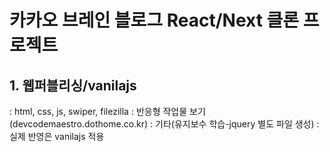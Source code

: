 # 카카오 브레인 블로그 React/Next 클론 프로젝트

## 1. 웹퍼블리싱/vanilajs

: html, css, js, swiper, filezilla
: 반응형 작업물 보기 (devcodemaestro.dothome.co.kr)
: 기타(유지보수 학습-jquery 별도 파일 생성)
: 실제 반영은 vanilajs 적용
